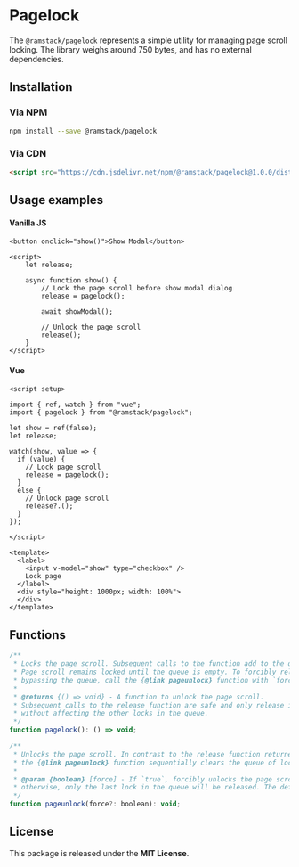 # Pagelock

The `@ramstack/pagelock` represents a simple utility for managing page scroll locking.
The library weighs around 750 bytes, and has no external dependencies.

## Installation

### Via NPM
```sh
npm install --save @ramstack/pagelock
```

### Via CDN
```html
<script src="https://cdn.jsdelivr.net/npm/@ramstack/pagelock@1.0.0/dist/pagelock.min.js"></script>
```

## Usage examples

#### Vanilla JS

```vue
<button onclick="show()">Show Modal</button>

<script>
    let release;

    async function show() {
        // Lock the page scroll before show modal dialog
        release = pagelock();

        await showModal();

        // Unlock the page scroll
        release();
    }
</script>
```

#### Vue

```vue
<script setup>

import { ref, watch } from "vue";
import { pagelock } from "@ramstack/pagelock";

let show = ref(false);
let release;

watch(show, value => {
  if (value) {
    // Lock page scroll
    release = pagelock();
  }
  else {
    // Unlock page scroll
    release?.();
  }
});

</script>

<template>
  <label>
    <input v-model="show" type="checkbox" />
    Lock page
  </label>
  <div style="height: 1000px; width: 100%">
  </div>
</template>
```

## Functions

```js
/**
 * Locks the page scroll. Subsequent calls to the function add to the queue of lock holders.
 * Page scroll remains locked until the queue is empty. To forcibly release the page scroll,
 * bypassing the queue, call the {@link pageunlock} function with `force = true`.
 *
 * @returns {() => void} - A function to unlock the page scroll.
 * Subsequent calls to the release function are safe and only release its own captured lock,
 * without affecting the other locks in the queue.
 */
function pagelock(): () => void;
```

```js
/**
 * Unlocks the page scroll. In contrast to the release function returned by {@link pagelock},
 * the {@link pageunlock} function sequentially clears the queue of lock holders.
 *
 * @param {boolean} [force] - If `true`, forcibly unlocks the page scroll, bypassing the queue;
 * otherwise, only the last lock in the queue will be released. The default is `false`.
 */
function pageunlock(force?: boolean): void;
```

## License
This package is released under the **MIT License**.

